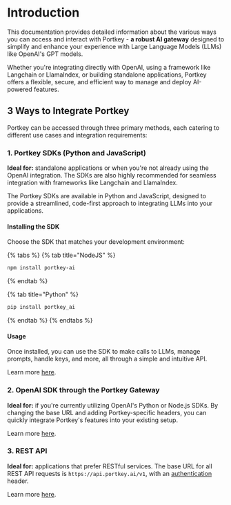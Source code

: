 # Introduction

This documentation provides detailed information about the various ways you can access and interact with Portkey - **a robust AI gateway** designed to simplify and enhance your experience with Large Language Models (LLMs) like OpenAI's GPT models.&#x20;

Whether you're integrating directly with OpenAI, using a framework like Langchain or LlamaIndex, or building standalone applications, Portkey offers a flexible, secure, and efficient way to manage and deploy AI-powered features.

## 3 Ways to Integrate Portkey

Portkey can be accessed through three primary methods, each catering to different use cases and integration requirements:

### **1. Portkey SDKs (Python and JavaScript)**

**Ideal for:** standalone applications or when you're not already using the OpenAI integration. The SDKs are also highly recommended for seamless integration with frameworks like Langchain and LlamaIndex.

The Portkey SDKs are available in Python and JavaScript, designed to provide a streamlined, code-first approach to integrating LLMs into your applications.

#### Installing the SDK

Choose the SDK that matches your development environment:

{% tabs %}
{% tab title="NodeJS" %}
```bash
npm install portkey-ai
```
{% endtab %}

{% tab title="Python" %}
```javascript
pip install portkey_ai
```
{% endtab %}
{% endtabs %}

#### Usage

Once installed, you can use the SDK to make calls to LLMs, manage prompts, handle keys, and more, all through a simple and intuitive API.

Learn more [here](portkey-sdk-client.md).

### **2. OpenAI SDK through the Portkey Gateway**

**Ideal for:** if you're currently utilizing OpenAI's Python or Node.js SDKs. By changing the base URL and adding Portkey-specific headers, you can quickly integrate Portkey's features into your existing setup.

Learn more [here](../welcome/integration-guides/openai.md).

### **3. REST API**

**Ideal for:** applications that prefer RESTful services. The base URL for all REST API requests is `https://api.portkey.ai/v1`, with an [authentication](authentication.md) header.

Learn more [here](chat-completions.md).

